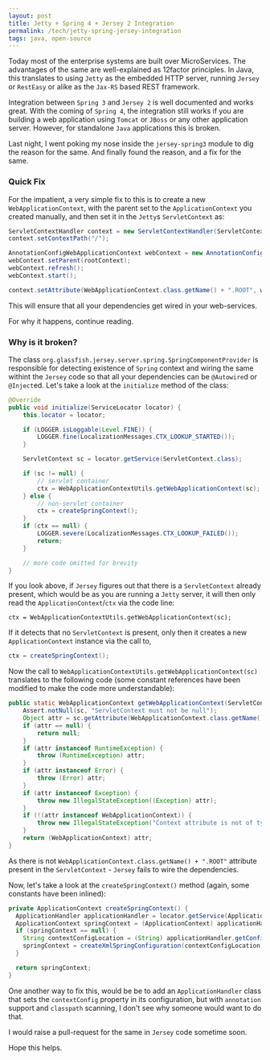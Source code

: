 ```yaml
---
layout: post
title: Jetty + Spring 4 + Jersey 2 Integration
permalink: /tech/jetty-spring-jersey-integration
tags: java, open-source
---
```


Today most of the enterprise systems are built over MicroServices. The advantages of the same are
well-explained as 12factor principles. In Java, this translates to using `Jetty` as the embedded
HTTP server, running `Jersey` or `RestEasy` or alike as the `Jax-RS` based REST framework.

Integration between `Spring 3` and `Jersey 2` is well documented and works great. With the coming of
`Spring 4`, the integration still works if you are building a web application using `Tomcat` or `JBoss`
or any other application server. However, for standalone `Java` applications this is broken.

Last night, I went poking my nose inside the `jersey-spring3` module to dig the reason for the same.
And finally found the reason, and a fix for the same.


### Quick Fix

For the impatient, a very simple fix to this is to create a new `WebApplicationContext`, with the parent
set to the `ApplicationContext` you created manually, and then set it in the `Jetty`s `ServletContext` as:

```java
ServletContextHandler context = new ServletContextHandler(ServletContextHandler.NO_SESSIONS);
context.setContextPath("/");

AnnotationConfigWebApplicationContext webContext = new AnnotationConfigWebApplicationContext();
webContext.setParent(rootContext);
webContext.refresh();
webContext.start();

context.setAttribute(WebApplicationContext.class.getName() + ".ROOT", webContext);
```

This will ensure that all your dependencies get wired in your web-services.

For why it happens, continue reading.

### Why is it broken?

The class `org.glassfish.jersey.server.spring.SpringComponentProvider` is responsible for detecting
existence of `Spring` context and wiring the same withint the `Jersey` code so that all your dependencies
can be `@Autowire`d or `@Inject`ed. Let's take a look at the `initialize` method of the class:

```java
@Override
public void initialize(ServiceLocator locator) {
	this.locator = locator;

	if (LOGGER.isLoggable(Level.FINE)) {
		LOGGER.fine(LocalizationMessages.CTX_LOOKUP_STARTED());
	}

	ServletContext sc = locator.getService(ServletContext.class);

	if (sc != null) {
		// servlet container
		ctx = WebApplicationContextUtils.getWebApplicationContext(sc);
	} else {
		// non-servlet container
		ctx = createSpringContext();
	}
	if (ctx == null) {
		LOGGER.severe(LocalizationMessages.CTX_LOOKUP_FAILED());
		return;
	}

	// more code omitted for brevity
}
```

If you look above, if `Jersey` figures out that there is a `ServletContext` already present, which would
be as you are running a `Jetty` server, it will then only read the `ApplicationContext`/`ctx` via the code line:

```
ctx = WebApplicationContextUtils.getWebApplicationContext(sc);
```

If it detects that no `ServletContext` is present, only then it creates a new `ApplicationContext` instance via the
call to,

```java
ctx = createSpringContext();
```

Now the call to `WebApplicationContextUtils.getWebApplicationContext(sc)` translates to the following code (some constant
references have been modified to make the code more understandable):

```java
public static WebApplicationContext getWebApplicationContext(ServletContext sc, String attrName) {
	Assert.notNull(sc, "ServletContext must not be null");
	Object attr = sc.getAttribute(WebApplicationContext.class.getName() + ".ROOT");
	if (attr == null) {
		return null;
	}
	if (attr instanceof RuntimeException) {
		throw (RuntimeException) attr;
	}
	if (attr instanceof Error) {
		throw (Error) attr;
	}
	if (attr instanceof Exception) {
		throw new IllegalStateException((Exception) attr);
	}
	if (!(attr instanceof WebApplicationContext)) {
		throw new IllegalStateException("Context attribute is not of type WebApplicationContext: " + attr);
	}
	return (WebApplicationContext) attr;
}
```

As there is not `WebApplicationContext.class.getName() + ".ROOT"` attribute present in the `ServletContext` - `Jersey`
fails to wire the dependencies.

Now, let's take a look at the `createSpringContext()` method (again, some constants have been inlined):

```java
private ApplicationContext createSpringContext() {
  ApplicationHandler applicationHandler = locator.getService(ApplicationHandler.class);
  ApplicationContext springContext = (ApplicationContext) applicationHandler.getConfiguration().getProperty("contextConfig");
  if (springContext == null) {
    String contextConfigLocation = (String) applicationHandler.getConfiguration().getProperty("contextConfigLocation");
    springContext = createXmlSpringConfiguration(contextConfigLocation);
  }

  return springContext;
}
```

One another way to fix this, would be be to add an `ApplicationHandler` class that sets the `contextConfig` property in its configuration,
but with `annotation` support and `classpath` scanning, I don't see why someone would want to do that.

I would raise a pull-request for the same in `Jersey` code sometime soon.

Hope this helps.
